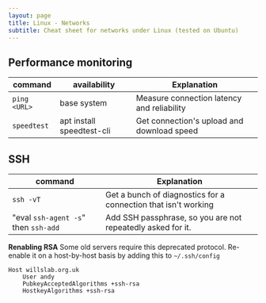 ```yaml
---
layout: page
title: Linux - Networks 
subtitle: Cheat sheet for networks under Linux (tested on Ubuntu)
---
```


## Performance monitoring

| command      | availability | Explanation                                 |
| ------------ | ------------ | ------------------------------------------- |
| `ping <URL>` | base system  | Measure connection latency and reliability  |
| `speedtest`   | apt install speedtest-cli  | Get connection's upload and download speed  |

## SSH

| command | Explanation |
| ------ | ----------- |
| `ssh -vT`    | Get a bunch of diagnostics for a connection that isn't working |
| "eval `ssh-agent -s`" then `ssh-add`    | Add SSH passphrase, so you are not repeatedly asked for it. |

**Renabling RSA** Some old servers require this deprecated protocol. Re-enable it on a host-by-host basis by adding this to `~/.ssh/config`

```
Host willslab.org.uk
    User andy
    PubkeyAcceptedAlgorithms +ssh-rsa
    HostkeyAlgorithms +ssh-rsa
```

